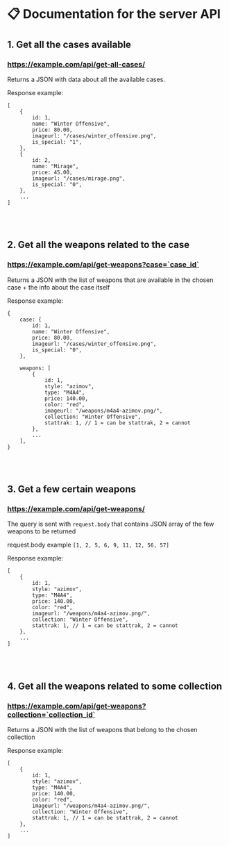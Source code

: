 # 📋 Documentation for the server API
<!-- <br></br> -->
## 1. Get all the cases available
### https://example.com/api/get-all-cases/
Returns a JSON with data about all the available cases.

Response example:
```JS
[
    {
        id: 1,
        name: "Winter Offensive",
        price: 80.00,
        imageurl: "/cases/winter_offensive.png",
        is_special: "1",
    },
    {
        id: 2,
        name: "Mirage",
        price: 45.00,
        imageurl: "/cases/mirage.png",
        is_special: "0",
    },
    ...
]
```
<br></br>
## 2. Get all the weapons related to the case
### https://example.com/api/get-weapons?case=`case_id`
Returns a JSON with the list of weapons that are available in the chosen case + the info about the case itself

Response example:
```JS
{   
    case: {
        id: 1,
        name: "Winter Offensive",
        price: 80.00,
        imageurl: "/cases/winter_offensive.png",
        is_special: "0",
    },

    weapons: [
        {
            id: 1,
            style: "azimov",
            type: "M4A4",
            price: 140.00,
            color: "red",
            imageurl: "/weapons/m4a4-azimov.png/",
            collection: "Winter Offensive",
            stattrak: 1, // 1 = can be stattrak, 2 = cannot
        },
        ...
    ],
}
```
<br></br>
## 3. Get a few certain weapons
### https://example.com/api/get-weapons/
The query is sent with `request.body` that contains JSON array of the few weapons to be returned

request.body example
`[1, 2, 5, 6, 9, 11, 12, 56, 57]`

Response example:
```JS
[
    {
        id: 1,
        style: "azimov",
        type: "M4A4",
        price: 140.00,
        color: "red",
        imageurl: "/weapons/m4a4-azimov.png/",
        collection: "Winter Offensive",
        stattrak: 1, // 1 = can be stattrak, 2 = cannot
    },
    ...
]
```
<br></br>
## 4. Get all the weapons related to some collection
### https://example.com/api/get-weapons?collection=`collection_id`

Returns a JSON with the list of weapons that belong to the chosen collection

Response example:
```JS
[
    {
        id: 1,
        style: "azimov",
        type: "M4A4",
        price: 140.00,
        color: "red",
        imageurl: "/weapons/m4a4-azimov.png/",
        collection: "Winter Offensive",
        stattrak: 1, // 1 = can be stattrak, 2 = cannot
    },
    ...
]
```



